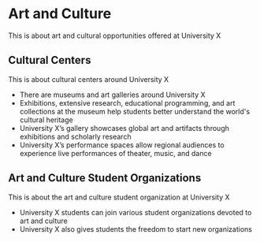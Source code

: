 # Art and Culture

This is about art and cultural opportunities offered at University X

## Cultural Centers

This is about cultural centers around University X

- There are museums and art galleries around University X
- Exhibitions, extensive research, educational programming, and art collections at the museum help students better understand the world's cultural heritage
- University X’s gallery showcases global art and artifacts through exhibitions and scholarly research
- University X’s performance spaces allow regional audiences to experience live performances of theater, music, and dance

## Art and Culture Student Organizations

This is about the art and culture student organization at University X

- University X students can join various student organizations devoted to art and culture
- University X also gives students the freedom to start new organizations